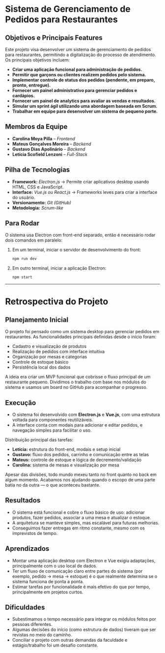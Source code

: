 #  **Sistema de Gerenciamento de Pedidos para Restaurantes**

##  **Objetivos e Principais Features**

Este projeto visa desenvolver um sistema de gerenciamento de pedidos para restaurantes, permitindo a digitalização do processo de atendimento. Os principais objetivos incluem:

-  **Criar uma aplicação funcional para administração de pedidos.**
-  **Permitir que garçons ou clientes realizem pedidos pelo sistema.**
-  **Implementar controle de status dos pedidos (pendente, em preparo, pronto, entregue).**
-  **Fornecer um painel administrativo para gerenciar pedidos e cardápios.**
-  **Fornecer um painel de analytics para avaliar as vendas e resultados.**
-  **Simular um sprint ágil utilizando uma abordagem baseada em Scrum.**
-  **Trabalhar em equipe para desenvolver um sistema de pequeno porte.**


##  **Membros da Equipe**

- **Carolina Moya Pilla** – *Frontend*
- **Mateus Gonçalves Moreira** – *Backend*
- **Gustavo Dias Apolinário** – *Backend*
- **Letícia Scofield Lenzoni** – *Full-Stack*


##  **Pilha de Tecnologias**

- **Framework:** *Electron.js* → Permite criar aplicativos desktop usando HTML, CSS e JavaScript.
- **Interface:** *Vue.js ou React.js* → Frameworks leves para criar a interface do usuário.
- **Versionamento:** *Git (GitHub)*
- **Metodologia:** *Scrum-like*

## **Para Rodar**

O sistema usa Electron com front-end separado, então é necessário rodar dois comandos em paralelo:

1. Em um terminal, iniciar o servidor de desenvolvimento do front:
   ```bash
   npm run dev
2. Em outro terminal, iniciar a aplicação Electron:
   ```bash
   npm start

---

# Retrospectiva do Projeto

## Planejamento Inicial

O projeto foi pensado como um sistema desktop para gerenciar pedidos em restaurantes. As funcionalidades principais definidas desde o início foram:

- Cadastro e visualização de produtos  
- Realização de pedidos com interface intuitiva  
- Organização por mesas e categorias  
- Controle de estoque básico  
- Persistência local dos dados

A ideia era criar um MVP funcional que cobrisse o fluxo principal de um restaurante pequeno. Dividimos o trabalho com base nos módulos do sistema e usamos um board no GitHub para acompanhar o progresso.

## Execução

- O sistema foi desenvolvido com **Electron.js** e **Vue.js**, com uma estrutura voltada para componentes reutilizáveis.
- A interface conta com modais para adicionar e editar pedidos, e navegação simples para facilitar o uso.

Distribuição principal das tarefas:
- **Letícia:** estrutura do front-end, modais e setup inicial  
- **Gustavo:** fluxo dos pedidos, carrinho e comunicação entre as telas  
- **Mateus:** controle de estoque e lógica de decremento/validação  
- **Carolina:** sistema de mesas e visualização por mesa

Apesar das divisões, todo mundo mexeu tanto no front quanto no back em algum momento. Acabamos nos ajudando quando o escopo de uma parte batia no da outra — o que aconteceu bastante.

## Resultados

- O sistema está funcional e cobre o fluxo básico de uso: adicionar produtos, fazer pedidos, associar a uma mesa e atualizar o estoque.
- A arquitetura se manteve simples, mas escalável para futuras melhorias.
- Conseguimos fazer entregas em ritmo constante, mesmo com os imprevistos de tempo.

## Aprendizados

- Montar uma aplicação desktop com Electron e Vue exigiu adaptações, principalmente com o uso local de dados.
- Ter um fluxo de comunicação claro entre partes do sistema (por exemplo, pedido → mesa → estoque) é o que realmente determina se o sistema funciona de ponta a ponta.
- Estimar tarefas por funcionalidade é mais efetivo do que por tempo, principalmente em projetos curtos.

## Dificuldades

- Subestimamos o tempo necessário para integrar os módulos feitos por pessoas diferentes. 
- Algumas decisões do início (como estrutura de dados) tiveram que ser revistas no meio do caminho.
- Conciliar o projeto com outras demandas da faculdade e estágio/trabalho foi um desafio constante.


